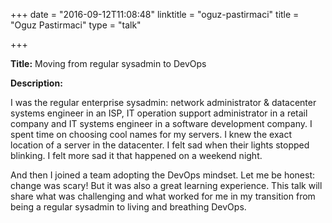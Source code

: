 +++
date = "2016-09-12T11:08:48"
linktitle = "oguz-pastirmaci"
title = "Oguz Pastirmaci"
type = "talk"

+++

<div class="span-15  ">
  <div class="span-15  last ">
  <p><strong>Title:</strong>
Moving from regular sysadmin to DevOps
</p>

<p><strong>Description:</strong></p>

<p>
I was the regular enterprise sysadmin: network administrator & datacenter systems engineer in an ISP, IT operation support administrator in a retail company and IT systems engineer in a software development company. I spent time on choosing cool names for my servers. I knew the exact location of a server in the datacenter. I felt sad when their lights stopped blinking. I felt more sad it that happened on a weekend night.

And then I joined a team adopting the DevOps mindset. Let me be honest: change was scary! But it was also a great learning experience. This talk will share what was challenging and what worked for me in my transition from being a regular sysadmin to living and breathing DevOps.
</p>
<p>

  </div>
</div>

